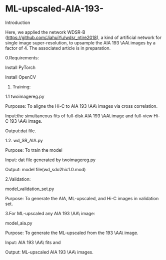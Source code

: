 # ML-upscaled-AIA-193-
Introduction

Here, we applied the network WDSR-B (https://github.com/JiahuiYu/wdsr_ntire2018), a kind of artificial network for single image super-resolution, to  upsample the AIA 193 \AA\ images by a factor of 4. 
The associated  article is in preparation.

0.Requirements:

Install PyTorch

Install OpenCV

1. Training:

1.1     twoimagereg.py

Purposse: To aligne the Hi-C to AIA 193 \AA\ images via cross correlation.

Input:the simultaneous fits  of full-disk AIA 193 \AA\ image and full-view Hi-C 193 \AA\ image.

Output:dat file.

1.2.  wd_SR_AIA.py

Purpose: To train the model

Input: dat file generated by twoimagereg.py

Output: model file(wd_sdo2hic1.0.mod)

2.Validation:

model_validation_set.py

Purpose: To generate the AIA, ML-upscaled, and Hi-C images in validation set.


3.For ML-upscaled any AIA 193 \AA\ image:

model_aia.py

Purpose: To generate the ML-upscaled from the 193 \AA\ image.

Input: AIA 193 \AA\ fits and

Output: ML-upscaled AIA 193 \AA\ images.
